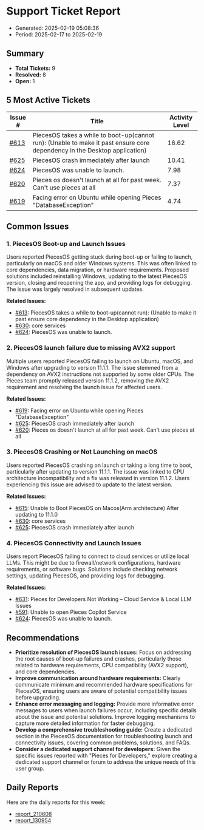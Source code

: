 # Support Ticket Report
- Generated: 2025-02-19 05:08:36
- Period: 2025-02-17 to 2025-02-19

## Summary
- **Total Tickets:** 9
- **Resolved:** 8
- **Open:** 1

## 5 Most Active Tickets
| Issue # | Title | Activity Level |
|---------|-------|----------------|
| [#613](https://github.com/pieces-app/support/issues/613) | PiecesOS takes a while to boot-up(cannot run): (Unable to make it past ensure core dependency in the Desktop application) | 16.62 |
| [#625](https://github.com/pieces-app/support/issues/625) | PiecesOS crash immediately after launch | 10.41 |
| [#624](https://github.com/pieces-app/support/issues/624) | PiecesOS was unable to launch. | 7.98 |
| [#620](https://github.com/pieces-app/support/issues/620) | Pieces os doesn't launch at all for past week. Can't use pieces at all | 7.37 |
| [#619](https://github.com/pieces-app/support/issues/619) | Facing error on Ubuntu while opening Pieces "DatabaseException" | 4.74 |

## Common Issues
### 1. PiecesOS Boot-up and Launch Issues
Users reported PiecesOS getting stuck during boot-up or failing to launch, particularly on macOS and older Windows systems. This was often linked to core dependencies, data migration, or hardware requirements. Proposed solutions included reinstalling Windows, updating to the latest PiecesOS version, closing and reopening the app, and providing logs for debugging. The issue was largely resolved in subsequent updates.

**Related Issues:**
- [#613](https://github.com/pieces-app/support/issues/613): PiecesOS takes a while to boot-up(cannot run): (Unable to make it past ensure core dependency in the Desktop application)
- [#630](https://github.com/pieces-app/support/issues/630): core services
- [#624](https://github.com/pieces-app/support/issues/624): PiecesOS was unable to launch.

### 2. PiecesOS launch failure due to missing AVX2 support
Multiple users reported PiecesOS failing to launch on Ubuntu, macOS, and Windows after upgrading to version 11.1.1. The issue stemmed from a dependency on AVX2 instructions not supported by some older CPUs. The Pieces team promptly released version 11.1.2, removing the AVX2 requirement and resolving the launch issue for affected users.

**Related Issues:**
- [#619](https://github.com/pieces-app/support/issues/619): Facing error on Ubuntu while opening Pieces "DatabaseException"
- [#625](https://github.com/pieces-app/support/issues/625): PiecesOS crash immediately after launch
- [#620](https://github.com/pieces-app/support/issues/620): Pieces os doesn't launch at all for past week. Can't use pieces at all

### 3. PiecesOS Crashing or Not Launching on macOS
Users reported PiecesOS crashing on launch or taking a long time to boot, particularly after updating to version 11.1.1. The issue was linked to CPU architecture incompatibility and a fix was released in version 11.1.2. Users experiencing this issue are advised to update to the latest version.

**Related Issues:**
- [#615](https://github.com/pieces-app/support/issues/615): Unable to Boot PiecesOS on Macos(Arm architecture) After updating to 11.1.0
- [#630](https://github.com/pieces-app/support/issues/630): core services
- [#625](https://github.com/pieces-app/support/issues/625): PiecesOS crash immediately after launch

### 4. PiecesOS Connectivity and Launch Issues
Users report PiecesOS failing to connect to cloud services or utilize local LLMs. This might be due to firewall/network configurations, hardware requirements, or software bugs. Solutions include checking network settings, updating PiecesOS, and providing logs for debugging.

**Related Issues:**
- [#631](https://github.com/pieces-app/support/issues/631): Pieces for Developers Not Working – Cloud Service & Local LLM Issues
- [#591](https://github.com/pieces-app/support/issues/591): Unable to open Pieces Copilot Service
- [#624](https://github.com/pieces-app/support/issues/624): PiecesOS was unable to launch.


## Recommendations
- **Prioritize resolution of PiecesOS launch issues:** Focus on addressing the root causes of boot-up failures and crashes, particularly those related to hardware requirements, CPU compatibility (AVX2 support), and core dependencies. 
- **Improve communication around hardware requirements:** Clearly communicate minimum and recommended hardware specifications for PiecesOS, ensuring users are aware of potential compatibility issues before upgrading. 
- **Enhance error messaging and logging:** Provide more informative error messages to users when launch failures occur, including specific details about the issue and potential solutions. Improve logging mechanisms to capture more detailed information for faster debugging. 
- **Develop a comprehensive troubleshooting guide:** Create a dedicated section in the PiecesOS documentation for troubleshooting launch and connectivity issues, covering common problems, solutions, and FAQs. 
- **Consider a dedicated support channel for developers:** Given the specific issues reported with "Pieces for Developers," explore creating a dedicated support channel or forum to address the unique needs of this user group. 

## Daily Reports
Here are the daily reports for this week:

- [report_210608](daily/2025-02-18/report_210608.md)
- [report_130954](daily/2025-02-18/report_130954.md)
